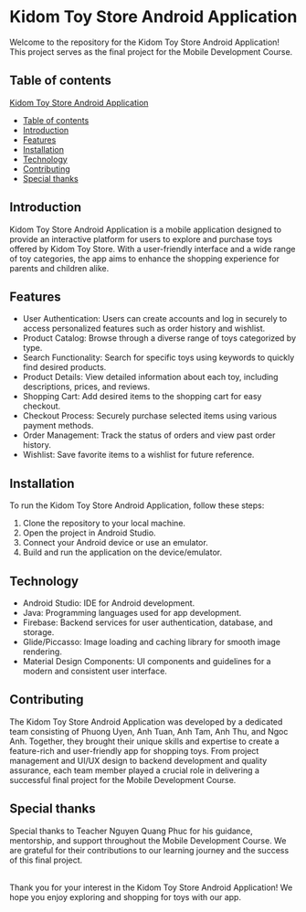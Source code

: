# Kidom Toy Store Android Application

Welcome to the repository for the Kidom Toy Store Android Application! This project serves as the final project for the Mobile Development Course.

## Table of contents

[Kidom Toy Store Android Application](#kidom-toy-store-android-application)
  - [Table of contents](#table-of-contents)
  - [Introduction](#introduction)
  - [Features](#features)
  - [Installation](#installation)
  - [Technology](#technology)
  - [Contributing](#reproducibility)
  - [Special thanks](#special-thanks)

## Introduction

Kidom Toy Store Android Application is a mobile application designed to provide an interactive platform for users to explore and purchase toys offered by Kidom Toy Store. With a user-friendly interface and a wide range of toy categories, the app aims to enhance the shopping experience for parents and children alike.

## Features

- User Authentication: Users can create accounts and log in securely to access personalized features such as order history and wishlist.
- Product Catalog: Browse through a diverse range of toys categorized by type.
- Search Functionality: Search for specific toys using keywords to quickly find desired products.
- Product Details: View detailed information about each toy, including descriptions, prices, and reviews.
- Shopping Cart: Add desired items to the shopping cart for easy checkout.
- Checkout Process: Securely purchase selected items using various payment methods.
- Order Management: Track the status of orders and view past order history.
- Wishlist: Save favorite items to a wishlist for future reference.
  
## Installation

To run the Kidom Toy Store Android Application, follow these steps:

1. Clone the repository to your local machine.
2. Open the project in Android Studio.
3. Connect your Android device or use an emulator.
4. Build and run the application on the device/emulator.

## Technology
- Android Studio: IDE for Android development.
- Java: Programming languages used for app development.
- Firebase: Backend services for user authentication, database, and storage.
- Glide/Piccasso: Image loading and caching library for smooth image rendering.
- Material Design Components: UI components and guidelines for a modern and consistent user interface.
  
## Contributing

The Kidom Toy Store Android Application was developed by a dedicated team consisting of Phuong Uyen, Anh Tuan, Anh Tam, Anh Thu, and Ngoc Anh. Together, they brought their unique skills and expertise to create a feature-rich and user-friendly app for shopping toys. From project management and UI/UX design to backend development and quality assurance, each team member played a crucial role in delivering a successful final project for the Mobile Development Course. 

## Special thanks

Special thanks to Teacher Nguyen Quang Phuc for his guidance, mentorship, and support throughout the Mobile Development Course. We are grateful for their contributions to our learning journey and the success of this final project.

<br>
Thank you for your interest in the Kidom Toy Store Android Application! We hope you enjoy exploring and shopping for toys with our app.
